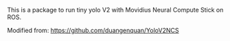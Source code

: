 This is a package to run tiny yolo V2 with Movidius Neural Compute Stick on ROS.

Modified from: https://github.com/duangenquan/YoloV2NCS
